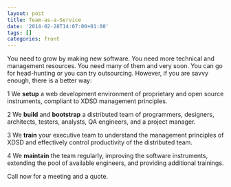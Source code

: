 ```yaml
---
layout: post
title: Team-as-a-Service
date: '2014-02-28T14:07:00+01:00'
tags: []
categories: front
---
```


You need to grow by making new software. You need more technical and management
resources. You need many of them and very soon. You can go for head-hunting or
you can try outsourcing. However, if you are savvy enough, there is a better
way:

<span class="step">1</span> We **setup** a web development environment of
proprietary and open source instruments, compliant to XDSD management
principles.

<span class="step">2</span> We **build** and **bootstrap** a distributed team of
programmers, designers, architects, testers, analysts, QA engineers, and a
project manager.

<span class="step">3</span> We **train** your executive team to understand the
management principles of XDSD and effectively control productivity of the
distributed team.

<span class="step">4</span> We **maintain** the team regularly, improving the
software instruments, extending the pool of available engineers, and providing
additional trainings.

Call now for a meeting and a quote.
